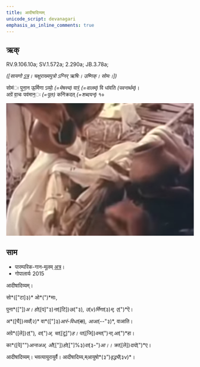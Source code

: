 ```yaml
---
title: आदीषादिय्यम्  
unicode_script: devanagari  
emphasis_as_inline_comments: true
---   
```


## ऋक्

RV.9.106.10a; SV.1.572a; 2.290a; JB.3.78a;

*([सायणो [ऽत्र](https://archive.org/stream/RgVedaWithSayanasCommentaryPart4/rv_sayanabhasya_part4#page/n351/mode/2up&sa=D&ust=1542425956291000)। चक्षुराख्यपुत्रो ऽग्निर् ऋषिः। उष्णिक्। सोमः।])*

सोम॑ः पुना॒न ऊ॒र्मिणा ऽव्यो॒ *(=मेषस्य)* वारं॒ *(=वालम्)* वि धा॑वति *(पवनार्थम्)*।  
अग्रे॑ वा॒चः पव॑मान॒ः *(=पूतः)* कनि॑क्रदत् *(=शब्दयन्)* १०

![](../images/soma-purification.png)


## साम

- पारम्परिक-गान-मूलम् [अत्र](https://sanskritdocuments.org/sites/pssramanujaswamy/AASHEERVACHANA%20SAAMAANI.pdf&sa=D&ust=1542425956292000)।
- गोपालार्यः 2015  
<div class="audioEmbed" src="https://archive
.org/download/jaiminIya-sAma-gAna-paravastu-tradition-gopAla-2015/AdiShAdiyyam.mp3"></div>

आदीषादिय्यम्।

सो*(["टा]३)* ओ*(")*माः,

पुना*(["])*अ। हो*([प]"३)*ना*([टि])*ऊ*("३)*, उ*(v)*र्मिणा*(३)*म्, ए*(")*ऎ।

अ*([घै])*व्यवँ*(२)* वा*(["]३)*आरं-विधा*(~~दा~~)*, आआ*(--"३)*, वाआति।

अग्रे*([ले])*ए*(")*, वा*(")*अ, चा*([टू]")*ह। पा*([जि])*वमा*(")*ना,आ*(")*हा।

का*([पे]"")*आनाअअ, औ*(["])*हो*(["]%३)*वा*(३-")*आ।। क्रा*([ले])*दादे*(")*ए।

आदीषादिय्यम्। भवत्यायुरायुर्वै। आदीषादिय्य,म्आयुषो*(३”)*वृद्ध्यै*(३v)*।